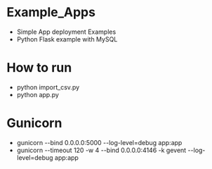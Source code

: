 # Example_Apps

- Simple App deployment Examples
- Python Flask example with MySQL

# How to run

- python import_csv.py
- python app.py

# Gunicorn

- gunicorn --bind 0.0.0.0:5000  --log-level=debug app:app
- gunicorn --timeout 120 -w 4 --bind 0.0.0.0:4146 -k gevent --log-level=debug app:app

